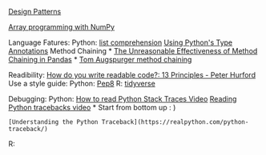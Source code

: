 

[Design Patterns](https://refactoring.guru/design-patterns)

[Array programming with NumPy](https://www.nature.com/articles/s41586-020-2649-2)

Language Fatures:
    Python: 
        [list comprehension](https://www.youtube.com/watch?v=belS2Ek4-ow)
        [Using Python's Type Annotations](https://dev.to/dstarner/using-pythons-type-annotations-4cfe)
        Method Chaining
                * [The Unreasonable Effectiveness of Method Chaining in Pandas](https://towardsdatascience.com/the-unreasonable-effectiveness-of-method-chaining-in-pandas-15c2109e3c69)
                * [Tom Augspurger method chaining](https://tomaugspurger.github.io/method-chaining)
                

Readibility:
    [How do you write readable code?: 13 Principles - Peter Hurford](https://gist.github.com/peterhurford/3ad9f48071bd2665a8af)
    Use a style guide:
    Python:
        [Pep8](https://realpython.com/python-pep8/#code-layout)
    R:
        [tidyverse](https://style.tidyverse.org/)

Debugging:
  Python:
    [How to read Python Stack Traces Video](https://www.youtube.com/watch?v=3p3p6kp39to)
    [Reading Python tracebacks video](https://www.youtube.com/watch?v=g9O9j34Vxww)
        * Start from bottom up : )
        
    [Understanding the Python Traceback](https://realpython.com/python-traceback/)
  R:
